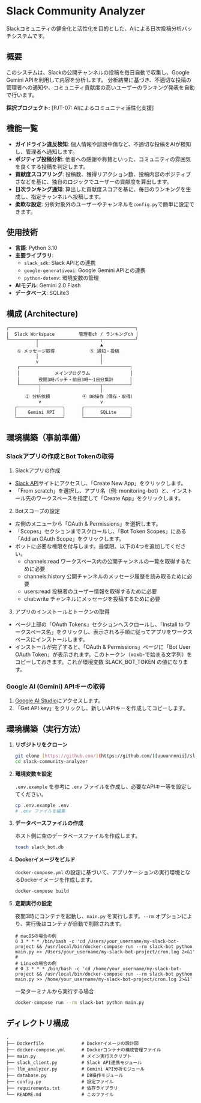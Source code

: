 # Slack Community Analyzer

Slackコミュニティの健全化と活性化を目的とした、AIによる日次投稿分析バッチシステムです。

## 概要

このシステムは、Slackの公開チャンネルの投稿を毎日自動で収集し、Google Gemini APIを利用して内容を分析します。
分析結果に基づき、不適切な投稿の管理者への通知や、コミュニティ貢献度の高いユーザーのランキング発表を自動で行います。

**採択プロジェクト:** [PJT-07: AIによるコミュニティ活性化支援]

## 機能一覧

- **ガイドライン違反検知**: 個人情報や誹謗中傷など、不適切な投稿をAIが検知し、管理者へ通知します。
- **ポジティブ投稿分析**: 他者への感謝や称賛といった、コミュニティの雰囲気を良くする投稿を判定します。
- **貢献度スコアリング**: 投稿数、獲得リアクション数、投稿内容のポジティブさなどを基に、独自のロジックでユーザーの貢献度を算出します。
- **日次ランキング通知**: 算出した貢献度スコアを基に、毎日のランキングを生成し、指定チャンネルへ投稿します。
- **柔軟な設定**: 分析対象外のユーザーやチャンネルを`config.py`で簡単に設定できます。

## 使用技術

- **言語**: Python 3.10
- **主要ライブラリ**:
  - `slack_sdk`: Slack APIとの連携
  - `google-generativeai`: Google Gemini APIとの連携
  - `python-dotenv`: 環境変数の管理
- **AIモデル**: Gemini 2.0 Flash
- **データベース**: SQLite3

## 構成 (Architecture)
```
┌───────────────────────────────────────────────┐
│  Slack Workspace         管理者ch / ランキングch │
└──────────┬───────────────────────┬────────────┘
           │                       ▲
    ① メッセージ取得             ⑤ 通知・投稿
           │                       │
           v                       │
    ┌─────────────────────────────────────────┐
    │             メインプログラム               │
    │       夜間3時バッチ・前日3時〜1日分集計      │
    └───────┬──────────────────────┬──────────┘
            │                      │
       ② 分析依頼            ④ DB操作（保存・取得）
            v                      v
   ┌─────────────────┐      ┌─────────────────┐
   │    Gemini API   │      │      SQLite     │
   └─────────────────┘      └─────────────────┘
```

## 環境構築（事前準備）

### Slackアプリの作成とBot Tokenの取得
1. Slackアプリの作成
- [Slack API](https://api.slack.com/apps)サイトにアクセスし、「Create New App」をクリックします。
- 「From scratch」を選択し、アプリ名（例: monitoring-bot）と、インストール先のワークスペースを指定して「Create App」をクリックします。

2. Botスコープの設定
- 左側のメニューから「OAuth & Permissions」を選択します。
- 「Scopes」セクションまでスクロールし、「Bot Token Scopes」にある「Add an OAuth Scope」をクリックします。
- ボットに必要な権限を付与します。最低限、以下の4つを追加してください。
  - channels:read ワークスペース内の公開チャンネルの一覧を取得するために必要
  - channels:history  公開チャンネルのメッセージ履歴を読み取るために必要
  - users:read    投稿者のユーザー情報を取得するために必要
  - chat:write    チャンネルにメッセージを投稿するために必要

3. アプリのインストールとトークンの取得
- ページ上部の「OAuth Tokens」セクションへスクロールし、「Install to ワークスペース名」をクリックし、表示される手順に従ってアプリをワークスペースにインストールします。
- インストールが完了すると、「OAuth & Permissions」ページに「Bot User OAuth Token」が表示されます。このトークン（xoxb-で始まる文字列）をコピーしておきます。これが環境変数 SLACK_BOT_TOKEN の値になります。

### Google AI (Gemini) APIキーの取得
1. [Google AI Studio](https://aistudio.google.com/)にアクセスします。
2. 「Get API key」をクリックし、新しいAPIキーを作成してコピーします。

## 環境構築（実行方法）

1.  **リポジトリをクローン**

    ```bash
    git clone [https://github.com/](https://github.com/)[uuuunnnnii]/slack-monitoring-bot.git
    cd slack-community-analyzer
    ```

2.  **環境変数を設定**

    `.env.example` を参考に `.env` ファイルを作成し、必要なAPIキー等を設定してください。
    ```bash
    cp .env.example .env
    # .env ファイルを編集
    ```

3.  **データベースファイルの作成**

    ホスト側に空のデータベースファイルを作成します。
    ```bash
    touch slack_bot.db
    ```

4.  **Dockerイメージをビルド**

    `docker-compose.yml` の設定に基づいて、アプリケーションの実行環境となるDockerイメージを作成します。
    ```bash
    docker-compose build
    ```

5.  **定期実行の設定**

    夜間3時にコンテナを起動し、`main.py` を実行します。`--rm` オプションにより、実行後はコンテナが自動で削除されます。
    ```crontab
    # macOSの場合の例
    0 3 * * * /bin/bash -c 'cd /Users/your_username/my-slack-bot-project && /usr/local/bin/docker-compose run --rm slack-bot python main.py >> /Users/your_username/my-slack-bot-project/cron.log 2>&1'
    #
    # Linuxの場合の例
    # 0 3 * * * /bin/bash -c 'cd /home/your_username/my-slack-bot-project && /usr/local/bin/docker-compose run --rm slack-bot python main.py >> /home/your_username/my-slack-bot-project/cron.log 2>&1'
    ```

    一発ターミナルから実行する場合
    ```bash
    docker-compose run --rm slack-bot python main.py
    ```

## ディレクトリ構成
```
.
├── Dockerfile              # Dockerイメージの設計図
├── docker-compose.yml      # Dockerコンテナの構成管理ファイル
├── main.py                 # メイン実行スクリプト
├── slack_client.py         # Slack API連携モジュール
├── llm_analyzer.py         # Gemini API分析モジュール
├── database.py             # DB操作モジュール
├── config.py               # 設定ファイル
├── requirements.txt        # 依存ライブラリ
└── README.md               # このファイル
```
